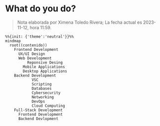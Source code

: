 # What do you do?

>Nota elaborada por Ximena Toledo Rivera;
>La fecha actual es 2023-11-12, hora 11:59.

```mermaid
%%{init: {'theme':'neutral'}}%%
mindmap
  root((contenido))
    Frontend Development
      UX/UI Design
      Web Development
	      Reponsive Desing
	  	Mobile Applications
	  	Desktop Applications
    Backend Development
			VSC
			Scripting
			Databases
			Cybersecurity
			Networking
			DevOps
			Cloud Computing
    Full-Stack Development
      Frontend Development
      Backend Devlopment
```

